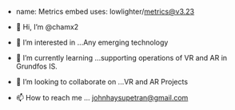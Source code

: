 


<!-- If you're using "main" as default branch -->
- name: Metrics embed
  uses: lowlighter/metrics@v3.23


- 👋 Hi, I’m @chamx2
- 👀 I’m interested in ...Any emerging technology
- 🌱 I’m currently learning ...supporting operations of VR and AR in Grundfos IS.
- 💞️ I’m looking to collaborate on ...VR and AR Projects
- 📫 How to reach me ... johnhaysupetran@gmail.com
<!---
chamx2/chamx2 is a ✨ special ✨ repository because its `README.md` (this file) appears on your GitHub profile.
You can click the Preview link to take a look at your changes.
--->
